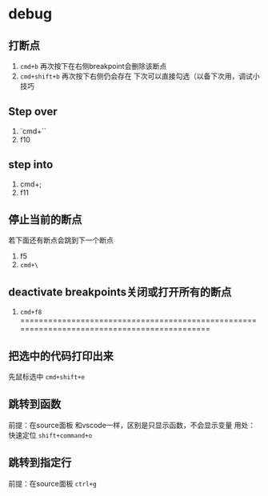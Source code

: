 # debug
## 打断点
1. `cmd+b` 再次按下在右侧breakpoint会删除该断点
2. `cmd+shift+b` 再次按下右侧仍会存在 下次可以直接勾选（以备下次用，调试小技巧

## Step over
1. `cmd+\``
2. f10

## step into
1. cmd+;
2. f11

## 停止当前的断点
若下面还有断点会跳到下一个断点
1. f5
2. `cmd+\`

## deactivate breakpoints关闭或打开所有的断点
1. `cmd+f8`
============================================================================================
## 把选中的代码打印出来
先鼠标选中 `cmd+shift+e`

## 跳转到函数
前提：在source面板
和vscode一样，区别是只显示函数，不会显示变量
用处：快速定位
`shift+command+o`

## 跳转到指定行
前提：在source面板
`ctrl+g`

